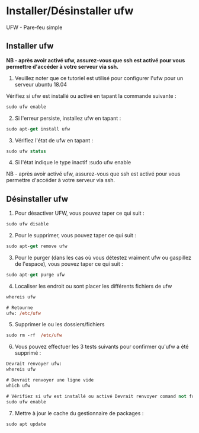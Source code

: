 # Installer/Désinstaller ufw

UFW - Pare-feu simple

## Installer ufw
**NB - après avoir activé ufw, assurez-vous que ssh est activé pour vous permettre d'accéder à votre serveur via ssh.**

1. Veuillez noter que ce tutoriel est utilisé pour configurer l'ufw pour un serveur ubuntu 18.04

Vérifiez si ufw est installé ou activé en tapant la commande suivante :
```ps
sudo ufw enable
```

2. Si l'erreur persiste, installez ufw en tapant :
```ps
sudo apt-get install ufw
```

3. Vérifiez l'état de ufw en tapant :
```ps
sudo ufw status
```

4. Si l'état indique le type inactif :sudo ufw enable

NB - après avoir activé ufw, assurez-vous que ssh est activé pour vous permettre d'accéder à votre serveur via ssh.

## Désinstaller ufw

1. Pour désactiver UFW, vous pouvez taper ce qui suit :
```ps
sudo ufw disable
```

2. Pour le supprimer, vous pouvez taper ce qui suit :
```ps
sudo apt-get remove ufw
```

3. Pour le purger (dans les cas où vous détestez vraiment ufw ou gaspillez de l'espace), vous pouvez taper ce qui suit :
```ps
sudo apt-get purge ufw
```

4. Localiser les endroit ou sont placer les différents fichiers de ufw
```ps
whereis ufw
```
```ps
# Retourne
ufw: /etc/ufw
```

5. Supprimer le ou les dossiers/fichiers
```ps
sudo rm -rf  /etc/ufw
```

6. Vous pouvez effectuer les 3 tests suivants pour confirmer qu'ufw a été supprimé :

```ps
Devrait renvoyer ufw:
whereis ufw

# Devrait renvoyer une ligne vide
which ufw

# Vérifiez si ufw est installé ou activé Devrait renvoyer comand not found
sudo ufw enable
```

7. Mettre à jour le cache du gestionnaire de packages :
```ps
sudo apt update
```